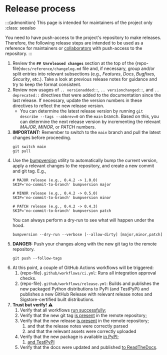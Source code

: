 # Release process

:::{admonition} This page is intended for maintainers of the project only
:class: seealso

You need to have push-access to the project's repository to make releases. Therefore, the following release steps are intended to be used as a reference for maintainers or [collaborators](https://docs.github.com/en/account-and-profile/setting-up-and-managing-your-personal-account-on-github/managing-user-account-settings/permission-levels-for-a-personal-account-repository#collaborator-access-for-a-repository-owned-by-a-personal-account) with push-access to the repository.
:::

1. Review the **`## Unreleased changes`** section at the top of the {repo-file}`docs/reference/changelog.md` file and, if necessary, group and/or split entries into relevant subsections (e.g., _Features_, _Docs_, _Bugfixes_, _Security_, etc.). Take a look at previous release notes for guidance and try to keep the format consistent.
2. Review new usages of `.. versionadded::`, `.. versionchanged::`, and `.. deprecated::` directives that were added to the documentation since the last release. If necessary, update the version numbers in these directives to reflect the new release version.
   * You can determine the latest release version by running `git describe --tags --abbrev=0` on the `main` branch. Based on this, you can determine the next release version by incrementing the relevant _MAJOR_, _MINOR_, or _PATCH_ numbers.
3. **IMPORTANT:** Remember to switch to the `main` branch and pull the latest changes before proceeding.
   ```shell
   git switch main
   git pull
   ```
4. Use the [bumpversion](https://github.com/peritus/bumpversion) utility to automatically bump the current version, apply a relevant changes to the repository, and create a new commit and git tag. E.g.,
   ```shell
   # MAJOR release (e.g., 0.4.2 -> 1.0.0)
   SKIP='no-commit-to-branch' bumpversion major

   # MINOR release (e.g., 0.4.2 -> 0.5.0)
   SKIP='no-commit-to-branch' bumpversion minor

   # PATCH release (e.g., 0.4.2 -> 0.4.3)
   SKIP='no-commit-to-branch' bumpversion patch
   ```
   You can always perform a dry-run to see what will happen under the hood.
   ```shell
   bumpversion --dry-run --verbose [--allow-dirty] [major,minor,patch]
   ```
5. **DANGER:** Push your changes along with the new git tag to the remote repository.
   ```shell
   git push --follow-tags
   ```
6. At this point, a couple of GitHub Actions workflows will be triggered:
    1. {repo-file}`.github/workflows/ci.yml`: Runs all integration approval checks.
    2. {repo-file}`.github/workflows/release.yml`: Builds and publishes the new packaged Python distributions to PyPi (and TestPyPi) and publishes a new GitHub Release with relevant release notes and Sigstore-certified built distributions.
7. **Trust but verify!** ⚠️
    1. Verify that all workflows [run successfully](https://github.com/tpvasconcelos/ridgeplot/actions);
    2. Verify that the new git tag [is present](https://github.com/tpvasconcelos/ridgeplot/tags) in the remote repository;
    3. Verify that the new release [is present](https://github.com/tpvasconcelos/ridgeplot/releases) in the remote repository;
        1. and that the release notes were correctly parsed
        2. and that the relevant assets were correctly uploaded
    4. Verify that the new package is available [in PyPI](https://pypi.org/project/ridgeplot/);
        1. [and TestPyPI](https://test.pypi.org/project/ridgeplot/)
    5. Verify that the docs were updated and published [to ReadTheDocs](https://ridgeplot.readthedocs.io/en/stable/).
